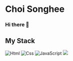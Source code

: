 # Choi Songhee
### Hi there 👋

## My Stack
<img alt="Html" src ="https://img.shields.io/badge/HTML5-E34F26.svg?&style=for-the-badge&logo=HTML5&logoColor=white"/>
<img alt="Css" src ="https://img.shields.io/badge/CSS3-1572B6.svg?&style=for-the-badge&logo=CSS3&logoColor=white"/> <img alt="JavaScript" src ="https://img.shields.io/badge/JavaScriipt-F7DF1E.svg?&style=for-thebadge&logo=JavaScript&logoColor=black"/> 
<img src="https://img.shields.io/badge/Vue.js-4FC08D.svg?style=for-the-badge&logo=Vue.js&logoColor=black">
